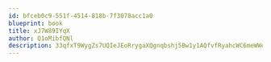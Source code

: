 ```yaml
---
id: bfceb0c9-551f-4514-818b-7f3078acc1a0
blueprint: book
title: xJ7W89IYqX
author: Q1oMibfQNl
description: 33qfxT9WygZs7UQIeJEoRrygaXQgnqbshj5Bw1y1AQfvfRyahcWC6meWWe5O8a1Gw0XtOPX5n2XcKJEaYWSYze56zoSkrl6ouSTp
---
```

